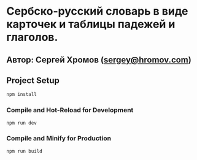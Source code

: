 # Сербско-русский словарь в виде карточек и таблицы падежей и глаголов.

## Автор: Сергей Хромов (sergey@hromov.com)


## Project Setup

```sh
npm install
```

### Compile and Hot-Reload for Development

```sh
npm run dev
```

### Compile and Minify for Production

```sh
npm run build
```



